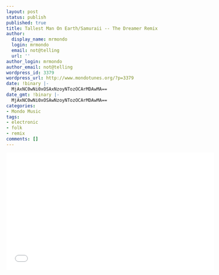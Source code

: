 ```yaml
---
layout: post
status: publish
published: true
title: Tallest Man On Earth/Samuraii -- The Dreamer Remix
author:
  display_name: mrmondo
  login: mrmondo
  email: not@telling
  url: ''
author_login: mrmondo
author_email: not@telling
wordpress_id: 3379
wordpress_url: http://www.mondotunes.org/?p=3379
date: !binary |-
  MjAxNC0wNi0xOSAxNzoyNTozOCArMDAwMA==
date_gmt: !binary |-
  MjAxNC0wNi0xOSAwNzoyNTozOCArMDAwMA==
categories:
- Mondo Music
tags:
- electronic
- folk
- remix
comments: []
---
```

<iframe width="560" height="315" src="//www.youtube.com/embed/iN2vN74N-gE" frameborder="0"> </iframe>
